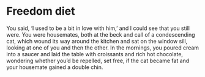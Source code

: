 Freedom diet
============



You said, ‘I used to be a bit in love with him,’ and I could see that you still were. You were housemates, both at the beck and call of a condescending cat, which wound its way around the kitchen and sat on the window sill, looking at one of you and then the other. In the mornings, you poured cream into a saucer and laid the table with croissants and rich hot chocolate, wondering whether you’d be repelled, set free, if the cat became fat and your housemate gained a double chin.
